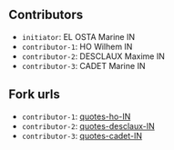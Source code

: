 ## Contributors
- `initiator`: EL OSTA Marine IN
- `contributor-1`: HO Wilhem IN
- `contributor-2`: DESCLAUX Maxime IN 
- `contributor-3`: CADET Marine IN

## Fork urls
- `contributor-1`: [quotes-ho-IN](https://github.com/HoWilhem/quotes-HO-IN.git)
- `contributor-2`: [quotes-desclaux-IN](https://github.com/Maxime-Desclaux/quotes-Desclaux-IN.git)
- `contributor-3`: [quotes-cadet-IN](https://github.com/mrcdt/quotes-cadet-IN.git)
